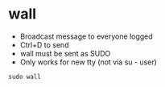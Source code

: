 # wall

- Broadcast message to everyone logged
- Ctrl+D to send
- wall must be sent as SUDO
- Only works for new tty (not via su - user)

```shell
sudo wall
```
